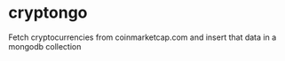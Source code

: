 # cryptongo
Fetch cryptocurrencies from coinmarketcap.com and insert that data in a mongodb collection
